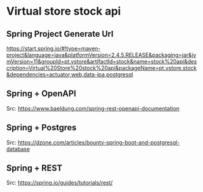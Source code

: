 # Virtual store stock api


## Spring Project Generate Url
https://start.spring.io/#!type=maven-project&language=java&platformVersion=2.4.5.RELEASE&packaging=jar&jvmVersion=11&groupId=pt.vstore&artifactId=stock&name=stock%20api&description=Virtual%20Store%20stock%20api&packageName=pt.vstore.stock&dependencies=actuator,web,data-jpa,postgresql


## Spring + OpenAPI
Src: https://www.baeldung.com/spring-rest-openapi-documentation


## Spring + Postgres
Src: https://dzone.com/articles/bounty-spring-boot-and-postgresql-database


## Spring + REST
Src: https://spring.io/guides/tutorials/rest/
